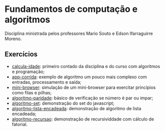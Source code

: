 # Fundamentos de computação e algoritmos

Disciplina ministrada pelos professores Mario Souto e Edson Ifarraguirre Moreno.

## Exercícios

- [calcula-idade](./exercicios/1_aulas_mario_souto/01-calcula-idade.html): primeiro contado da disciplina e do curso com algoritmos e programação;
- [app-corrida](./exercicios/1_aulas_mario_souto/02-calcula-app-de-corrida.html): exemplo de algoritmo um pouco mais complexo com entradas, processamento e saída;
- [mini-browser](./exercicios/1_aulas_mario_souto/03-minibrowser/): simulação de um mini-browser para exercitar princípios como filas e pilhas;
- [algoritmo-paridade](./exercicios/2_aulas_edson_moreno/1_paridade.js): básico de verificação se número é par ou impar;
- [algoritmo-set](./exercicios/2_aulas_edson_moreno/2_set.js): demonstração do set do javascript;
- [algoritmo-lista-encadeada](./exercicios/2_aulas_edson_moreno/3_lista_encadeada.js): demonstração de algoritmo de lista encadeada;
- [algoritmo-recursao](./exercicios/2_aulas_edson_moreno/4_fatorial_recursivo.js): demonstração de recursividdade com cálculo de fatorial.
